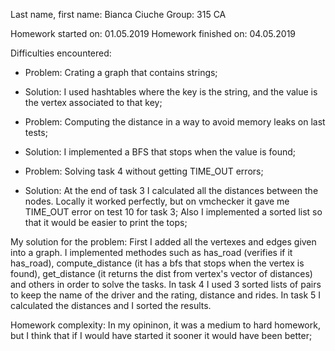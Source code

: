 Last name, first name: Bianca Ciuche
Group: 315 CA

Homework started on: 01.05.2019
Homework finished on: 04.05.2019

Difficulties encountered:
- Problem: Crating a graph that contains strings;
- Solution: I used hashtables where the key is the string, and the value is
            the vertex associated to that key;

- Problem: Computing the distance in a way to avoid memory leaks on last tests;
- Solution: I implemented a BFS that stops when the value is found;

- Problem: Solving task 4 without getting TIME_OUT errors;
- Solution: At the end of task 3 I calculated all the distances between the
        nodes. Locally it worked perfectly, but on vmchecker it gave me
        TIME_OUT error on test 10 for task 3; Also I implemented a sorted
        list so that it would be easier to print the tops;


My solution for the problem:
  First I added all the vertexes and edges given into a graph. I implemented
methodes such as has_road (verifies if it has_road), compute_distance (it has
a bfs that stops when the vertex is found), get_distance (it returns the dist
from vertex's vector of distances) and others in order to solve the tasks.
  In task 4 I used 3 sorted lists of pairs to keep the name of the driver and
the rating, distance and rides. In task 5 I calculated the distances and I 
sorted the results.

Homework complexity:
  In my opininon, it was a medium to hard homework, but I think that if I would
have started it sooner it would have been better;